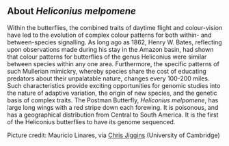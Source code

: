 About *Heliconius melpomene*
----------------------------

Within the butterflies, the combined traits of daytime flight and
colour-vision have led to the evolution of complex colour patterns for
both within- and between-species signalling. As long ago as 1862, Henry
W. Bates, reflecting upon observations made during his stay in the
Amazon basin, had shown that colour patterns for butterflies of the
genus Heliconius were similar between species within any one area.
Furthermore, the specific patterns of such Mullerian mimickry, whereby
species share the cost of educating predators about their unpalatable
nature, changes every 100-200 miles. Such characteristics provide
exciting opportunities for genomic studies into the nature of adaptive
variation, the origin of new species, and the genetic basis of complex
traits. The Postman Butterfly, *Heliconius melpomene*, has large long
wings with a red stripe down each forewing. It is poisonous, and has a
geographical distribution from Central to South America. It is the first
of the Heliconius butterflies to have its genome sequenced.

Picture credit: Mauricio Linares, via [Chris
Jiggins](http://www.heliconius.org/2006/h-m-melpomene/) (University of
Cambridge)
